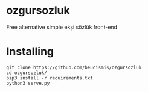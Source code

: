 # ozgursozluk
Free alternative simple ekşi sözlük front-end

# Installing
```
git clone https://github.com/beucismis/ozgursozluk
cd ozgursozluk/
pip3 install -r requirements.txt
python3 serve.py
```
